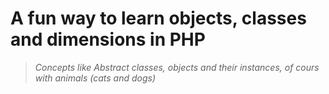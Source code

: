 # A fun way to learn objects, classes and dimensions in PHP
> _Concepts like Abstract classes, objects and their instances, of cours with animals (cats and dogs)_